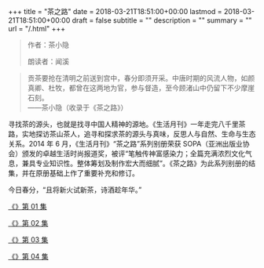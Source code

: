 +++
title = "茶之路"
date = 2018-03-21T18:51:00+00:00
lastmod = 2018-03-21T18:51:00+00:00
draft = false
subtitle = ""
description = ""
summary = ""
url = "/.html"
+++

> 作者：茶小隐
>
> 朗读者：闻溪

> 贡茶要抢在清明之前送到宫中，春分即须开采。中唐时期的风流人物，如颜真卿、杜牧，都曾在这两地为官，参与督造，至今顾渚山中仍留下不少摩崖石刻。  
> ——茶小隐（收录于《茶之路》）

寻找茶的源头，也就是找寻中国人精神的源地。《生活月刊》一年走完八千里茶路，实地探访茶山茶人，追寻和探求茶的源头与真味，反思人与自然、生命与生态关系。2014 年 6 月，《生活月刊》“茶之路”系列别册荣获 SOPA（亚洲出版业协会）颁发的卓越生活时尚报道奖，被评“笔触传神富感染力；全篇充满浓烈文化气息，兼具专业知识性。整体筹划及制作宏大而细腻”。《茶之路》为此系列别册的结集，并在原册基础上作了重要补充和修订。

今日春分，“且将新火试新茶，诗酒趁年华。”

[《》第 01 集](./-1.html)

[《》第 02 集](./-2.html)

[《》第 03 集](./-3.html)

[《》第 04 集](./-4.html)
